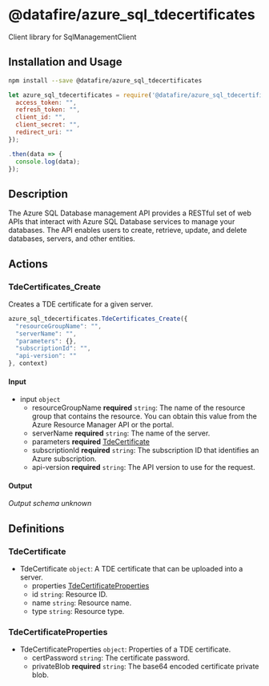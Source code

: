 # @datafire/azure_sql_tdecertificates

Client library for SqlManagementClient

## Installation and Usage
```bash
npm install --save @datafire/azure_sql_tdecertificates
```
```js
let azure_sql_tdecertificates = require('@datafire/azure_sql_tdecertificates').create({
  access_token: "",
  refresh_token: "",
  client_id: "",
  client_secret: "",
  redirect_uri: ""
});

.then(data => {
  console.log(data);
});
```

## Description

The Azure SQL Database management API provides a RESTful set of web APIs that interact with Azure SQL Database services to manage your databases. The API enables users to create, retrieve, update, and delete databases, servers, and other entities.

## Actions

### TdeCertificates_Create
Creates a TDE certificate for a given server.


```js
azure_sql_tdecertificates.TdeCertificates_Create({
  "resourceGroupName": "",
  "serverName": "",
  "parameters": {},
  "subscriptionId": "",
  "api-version": ""
}, context)
```

#### Input
* input `object`
  * resourceGroupName **required** `string`: The name of the resource group that contains the resource. You can obtain this value from the Azure Resource Manager API or the portal.
  * serverName **required** `string`: The name of the server.
  * parameters **required** [TdeCertificate](#tdecertificate)
  * subscriptionId **required** `string`: The subscription ID that identifies an Azure subscription.
  * api-version **required** `string`: The API version to use for the request.

#### Output
*Output schema unknown*



## Definitions

### TdeCertificate
* TdeCertificate `object`: A TDE certificate that can be uploaded into a server.
  * properties [TdeCertificateProperties](#tdecertificateproperties)
  * id `string`: Resource ID.
  * name `string`: Resource name.
  * type `string`: Resource type.

### TdeCertificateProperties
* TdeCertificateProperties `object`: Properties of a TDE certificate.
  * certPassword `string`: The certificate password.
  * privateBlob **required** `string`: The base64 encoded certificate private blob.


